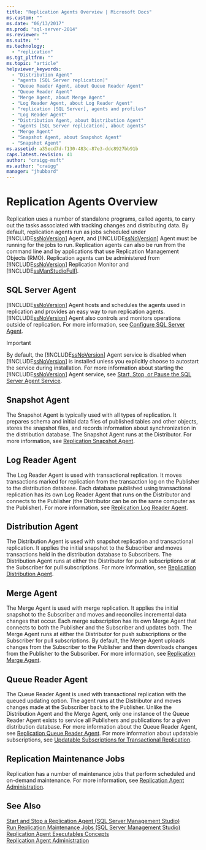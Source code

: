 ```yaml
---
title: "Replication Agents Overview | Microsoft Docs"
ms.custom: ""
ms.date: "06/13/2017"
ms.prod: "sql-server-2014"
ms.reviewer: ""
ms.suite: ""
ms.technology: 
  - "replication"
ms.tgt_pltfrm: ""
ms.topic: "article"
helpviewer_keywords: 
  - "Distribution Agent"
  - "agents [SQL Server replication]"
  - "Queue Reader Agent, about Queue Reader Agent"
  - "Queue Reader Agent"
  - "Merge Agent, about Merge Agent"
  - "Log Reader Agent, about Log Reader Agent"
  - "replication [SQL Server], agents and profiles"
  - "Log Reader Agent"
  - "Distribution Agent, about Distribution Agent"
  - "agents [SQL Server replication], about agents"
  - "Merge Agent"
  - "Snapshot Agent, about Snapshot Agent"
  - "Snapshot Agent"
ms.assetid: a35ecd7d-f130-483c-87e3-ddc8927bb91b
caps.latest.revision: 41
author: "craigg-msft"
ms.author: "craigg"
manager: "jhubbard"
---
```

# Replication Agents Overview
  Replication uses a number of standalone programs, called agents, to carry out the tasks associated with tracking changes and distributing data. By default, replication agents run as jobs scheduled under [!INCLUDE[ssNoVersion](../../../includes/ssnoversion-md.md)] Agent, and [!INCLUDE[ssNoVersion](../../../includes/ssnoversion-md.md)] Agent must be running for the jobs to run. Replication agents can also be run from the command line and by applications that use Replication Management Objects (RMO). Replication agents can be administered from [!INCLUDE[ssNoVersion](../../../includes/ssnoversion-md.md)] Replication Monitor and [!INCLUDE[ssManStudioFull](../../../includes/ssmanstudiofull-md.md)].  
  
## SQL Server Agent  
 [!INCLUDE[ssNoVersion](../../../includes/ssnoversion-md.md)] Agent hosts and schedules the agents used in replication and provides an easy way to run replication agents. [!INCLUDE[ssNoVersion](../../../includes/ssnoversion-md.md)] Agent also controls and monitors operations outside of replication. For more information, see [Configure SQL Server Agent](../../../analysis-services/instances/sql-server-agent.md).  
  
> [!IMPORTANT]  
>  By default, the [!INCLUDE[ssNoVersion](../../../includes/ssnoversion-md.md)] Agent service is disabled when [!INCLUDE[ssNoVersion](../../../includes/ssnoversion-md.md)] is installed unless you explicitly choose to autostart the service during installation. For more information about starting the [!INCLUDE[ssNoVersion](../../../includes/ssnoversion-md.md)] Agent service, see [Start, Stop, or Pause the SQL Server Agent Service](../../../ssms/agent/start-stop-or-pause-the-sql-server-agent-service.md).  
  
## Snapshot Agent  
 The Snapshot Agent is typically used with all types of replication. It prepares schema and initial data files of published tables and other objects, stores the snapshot files, and records information about synchronization in the distribution database. The Snapshot Agent runs at the Distributor. For more information, see [Replication Snapshot Agent](replication-snapshot-agent.md).  
  
## Log Reader Agent  
 The Log Reader Agent is used with transactional replication. It moves transactions marked for replication from the transaction log on the Publisher to the distribution database. Each database published using transactional replication has its own Log Reader Agent that runs on the Distributor and connects to the Publisher (the Distributor can be on the same computer as the Publisher). For more information, see [Replication Log Reader Agent](replication-log-reader-agent.md).  
  
## Distribution Agent  
 The Distribution Agent is used with snapshot replication and transactional replication. It applies the initial snapshot to the Subscriber and moves transactions held in the distribution database to Subscribers. The Distribution Agent runs at either the Distributor for push subscriptions or at the Subscriber for pull subscriptions. For more information, see [Replication Distribution Agent](replication-distribution-agent.md).  
  
## Merge Agent  
 The Merge Agent is used with merge replication. It applies the initial snapshot to the Subscriber and moves and reconciles incremental data changes that occur. Each merge subscription has its own Merge Agent that connects to both the Publisher and the Subscriber and updates both. The Merge Agent runs at either the Distributor for push subscriptions or the Subscriber for pull subscriptions. By default, the Merge Agent uploads changes from the Subscriber to the Publisher and then downloads changes from the Publisher to the Subscriber. For more information, see [Replication Merge Agent](replication-merge-agent.md).  
  
## Queue Reader Agent  
 The Queue Reader Agent is used with transactional replication with the queued updating option. The agent runs at the Distributor and moves changes made at the Subscriber back to the Publisher. Unlike the Distribution Agent and the Merge Agent, only one instance of the Queue Reader Agent exists to service all Publishers and publications for a given distribution database. For more information about the Queue Reader Agent, see [Replication Queue Reader Agent](replication-queue-reader-agent.md). For more information about updatable subscriptions, see [Updatable Subscriptions for Transactional Replication](../transactional/transactional-replication.md).  
  
## Replication Maintenance Jobs  
 Replication has a number of maintenance jobs that perform scheduled and on-demand maintenance. For more information, see [Replication Agent Administration](replication-agent-administration.md).  
  
## See Also  
 [Start and Stop a Replication Agent &#40;SQL Server Management Studio&#41;](../../../ssms/sql-server-management-studio-ssms.md)   
 [Run Replication Maintenance Jobs &#40;SQL Server Management Studio&#41;](../administration/run-replication-maintenance-jobs-sql-server-management-studio.md)   
 [Replication Agent Executables Concepts](../concepts/replication-agent-executables-concepts.md)   
 [Replication Agent Administration](replication-agent-administration.md)  
  
  